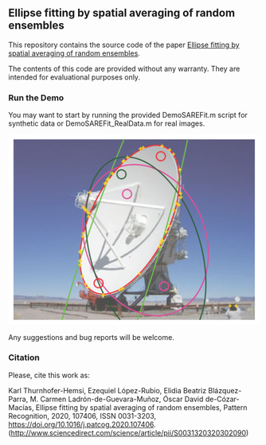 ## Ellipse fitting by spatial averaging of random ensembles

This repository contains the source code of the paper [Ellipse fitting by spatial averaging of random ensembles](https://doi.org/10.1016/j.patcog.2020.107406).

The contents of this code are provided without any warranty. They are intended for evaluational purposes only.

### Run the Demo

You may want to start by running the provided DemoSAREFit.m script for synthetic data or DemoSAREFit_RealData.m for real images.

![Single ellipse fitting](https://raw.githubusercontent.com/icai-uma/SAREfit/master/example.png?raw=true)

Any suggestions and bug reports will be welcome.

### Citation

Please, cite this work as:

Karl Thurnhofer-Hemsi, Ezequiel López-Rubio, Elidia Beatriz Blázquez-Parra, M. Carmen Ladrón-de-Guevara-Muñoz, Óscar David de-Cózar-Macías,
Ellipse fitting by spatial averaging of random ensembles,
Pattern Recognition, 2020, 107406, ISSN 0031-3203,
https://doi.org/10.1016/j.patcog.2020.107406.
(http://www.sciencedirect.com/science/article/pii/S0031320320302090)
